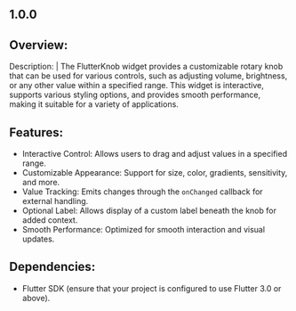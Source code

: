 ## 1.0.0

## Overview:
  Description: |
    The FlutterKnob widget provides a customizable rotary knob that can be used for various controls, such as adjusting volume, brightness, or any other value within a specified range. This widget is interactive, supports various styling options, and provides smooth performance, making it suitable for a variety of applications.

## Features:
  - Interactive Control: Allows users to drag and adjust values in a specified range.
  - Customizable Appearance: Support for size, color, gradients, sensitivity, and more.
  - Value Tracking: Emits changes through the `onChanged` callback for external handling.
  - Optional Label: Allows display of a custom label beneath the knob for added context.
  - Smooth Performance: Optimized for smooth interaction and visual updates.

## Dependencies:
  - Flutter SDK (ensure that your project is configured to use Flutter 3.0 or above).
